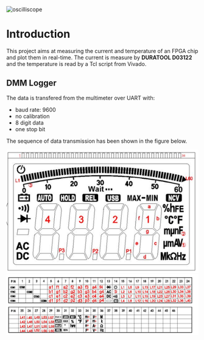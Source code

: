 ![oscilliscope](doc/osilloscope.gif)

# Introduction
This project aims at measuring the current and temperature of an FPGA chip and plot them in real-time.
The current is measure by **DURATOOL D03122** and the temperature is read by a Tcl script from Vivado.

## DMM Logger
The data is transfered from the multimeter over UART with:
* baud rate: 9600
* no calibration
* 8 digit data
* one stop bit

The sequence of data transmission has been shown in the figure below.

![MM_LCD](doc/MM_LCD.png)
![MM_Interpret](doc/MM_Interpret.png)